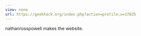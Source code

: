 ```yaml
---
view: none
url: https://geekhack.org/index.php?action=profile;u=37825
---
```


nathanrosspowell makes the website.
